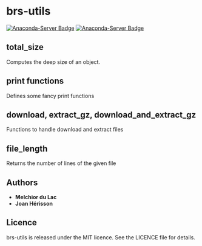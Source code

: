 # brs-utils

[![Anaconda-Server Badge](https://anaconda.org/brsynth/brs_utils/badges/latest_release_date.svg)](https://anaconda.org/brsynth/brs_utils) [![Anaconda-Server Badge](https://anaconda.org/brsynth/brs_utils/badges/version.svg)](https://anaconda.org/brsynth/brs_utils)

## total_size
Computes the deep size of an object.

## print functions
Defines some fancy print functions

## download, extract_gz, download_and_extract_gz
Functions to handle download and extract files

## file_length
Returns the number of lines of the given file


## Authors

* **Melchior du Lac**
* **Joan Hérisson**


## Licence
brs-utils is released under the MIT licence. See the LICENCE file for details.
